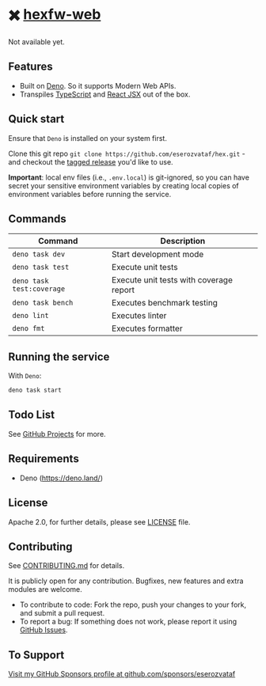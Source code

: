 # ✖️ [hexfw-web](https://github.com/eserozvataf/hexfw-web)

Not available yet.

## Features

- Built on [Deno](https://deno.land). So it supports Modern Web APIs.
- Transpiles [TypeScript](https://www.typescriptlang.org/) and
  [React JSX](https://reactjs.org/) out of the box.

## Quick start

Ensure that `Deno` is installed on your system first.

Clone this git repo `git clone https://github.com/eserozvataf/hex.git` -
and checkout the
[tagged release](https://github.com/eserozvataf/hex/releases) you'd like
to use.

**Important**: local env files (i.e., `.env.local`) is git-ignored, so you can
have secret your sensitive environment variables by creating local copies of
environment variables before running the service.

## Commands

| Command                   | Description                                          |
| ------------------------- | ---------------------------------------------------- |
| `deno task dev`           | Start development mode                               |
| `deno task test`          | Execute unit tests                                   |
| `deno task test:coverage` | Execute unit tests with coverage report              |
| `deno task bench`         | Executes benchmark testing                           |
| `deno lint`               | Executes linter                                      |
| `deno fmt`                | Executes formatter                                   |

## Running the service

With `Deno`:

```bash
deno task start
```

## Todo List

See [GitHub Projects](https://github.com/eserozvataf/hex/projects) for
more.

## Requirements

- Deno (https://deno.land/)

## License

Apache 2.0, for further details, please see [LICENSE](LICENSE) file.

## Contributing

See [CONTRIBUTING.md](CONTRIBUTING.md) for details.

It is publicly open for any contribution. Bugfixes, new features and extra
modules are welcome.

- To contribute to code: Fork the repo, push your changes to your fork, and
  submit a pull request.
- To report a bug: If something does not work, please report it using
  [GitHub Issues](https://github.com/eserozvataf/hex/issues).

## To Support

[Visit my GitHub Sponsors profile at github.com/sponsors/eserozvataf](https://github.com/sponsors/eserozvataf)
